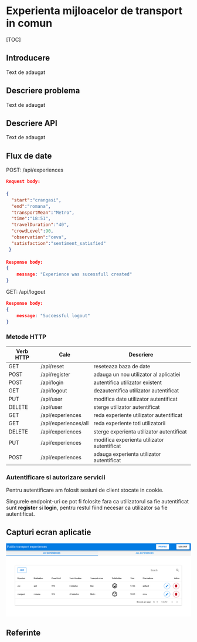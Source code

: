 # Experienta mijloacelor de transport in comun



[TOC]

## Introducere

Text de adaugat

## Descriere problema

Text de adaugat

## Descriere API

Text de adaugat

## Flux de date



POST: /api/experiences

```json
Request body:

{
  "start":"crangasi",
  "end":"romana",
  "transportMean":"Metro",
  "time":"18:51",
  "travelDuration":"40",
  "crowdLevel":90,
  "observation":"ceva",
  "satisfaction":"sentiment_satisfied"
 }

Response body:
{ 
    message: "Experience was sucessfull created"
}

```

GET: /api/logout

```json
Response body:
{ 
    message: "Successful logout"
}

```




### Metode HTTP

| Verb HTTP | Cale                 | Descriere                                   |
| --------- | -------------------- | ------------------------------------------- |
| GET       | /api/reset           | reseteaza baza de date                      |
| POST      | /api/register        | adauga un nou utilizator al aplicatiei      |
| POST      | /api/login           | autentifica utilizator existent             |
| GET       | /api/logout          | dezautentifica utilizator autentificat      |
| PUT       | /api/user            | modifica date utilizator autentificat       |
| DELETE    | /api/user            | sterge utilizator autentificat              |
| GET       | /api/experiences     | reda experiente utilizator autentificat     |
| GET       | /api/experiences/all | reda experiente toti utilizatorii           |
| DELETE    | /api/experiences     | sterge experienta utilizator autentificat   |
| PUT       | /api/experiences     | modifica experienta utilizator autentificat |
| POST      | /api/experiences     | adauga experienta utilizator autentificat   |



### Autentificare si autorizare servicii

Pentru autentificare am folosit sesiuni de client stocate in cookie.

Singurele endpoint-uri ce pot fi folosite fara ca utilizatorul sa fie autentificat sunt **register** si **login**, pentru restul fiind necesar ca utilizator sa fie autentificat. 

## Capturi ecran aplicatie

![printscreen](\Capture.PNG)

## Referinte

